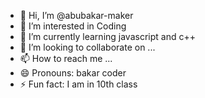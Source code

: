 - 👋 Hi, I’m @abubakar-maker
- 👀 I’m interested in Coding
- 🌱 I’m currently learning  javascript and c++
- 💞️ I’m looking to collaborate on ...
- 📫 How to reach me ...
- 😄 Pronouns: bakar coder
- ⚡ Fun fact: I am in 10th class 

<!---
abubakar-maker/abubakar-maker is a ✨ special ✨ repository because its `README.md` (this file) appears on your GitHub profile.
You can click the Preview link to take a look at your changes.
--->
